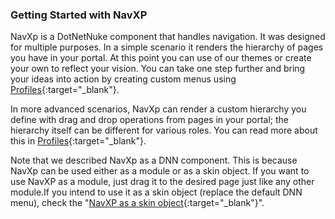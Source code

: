 ### Getting Started with NavXP

NavXp is a DotNetNuke component that handles navigation. It was designed for multiple purposes. In a simple scenario it renders the hierarchy of pages you have in your portal. At this point you can use of our themes or create your own to reflect your vision. You can take one step further and bring your ideas into action by creating custom menus using [Profiles](/nav-xp/profiles.html){:target="_blank"}.

In more advanced scenarios, NavXp can render a custom hierarchy you define with drag and drop operations from pages in your portal; the hierarchy itself can be different for various roles. You can read more about this in [Profiles](/nav-xp/profiles.html){:target="_blank"}.

Note that we described NavXp as a DNN component. This is because NavXp can be used either as a module or as a skin object. If you want to use NavXP as a module, just drag it to the desired page just like any other module.If you intend to use it as a skin object \(replace the default DNN menu\), check the "[NavXP as a skin object](/nav-xp/skin-object.html){:target="_blank"}".

